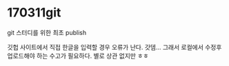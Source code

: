# 170311git
git 스터디를 위한 최초 publish

깃헙 사이트에서 직접 한글을 입력할 경우 오류가 난다.
갓뎀...
그래서 로컬에서 수정후 업로드해야 하는 수고가 필요하다.
별로 상관 없지만 ㅎㅎ